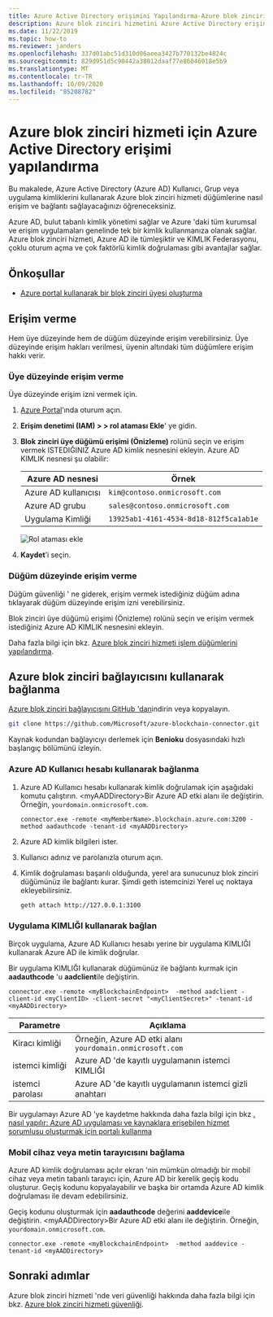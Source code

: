 ```yaml
---
title: Azure Active Directory erişimini Yapılandırma-Azure blok zinciri hizmeti
description: Azure blok zinciri hizmetini Azure Active Directory erişimi ile yapılandırma
ms.date: 11/22/2019
ms.topic: how-to
ms.reviewer: janders
ms.openlocfilehash: 337d01abc51d310d06aeea3427b770132be4824c
ms.sourcegitcommit: 829d951d5c90442a38012daaf77e86046018e5b9
ms.translationtype: MT
ms.contentlocale: tr-TR
ms.lasthandoff: 10/09/2020
ms.locfileid: "85208782"
---
```

# <a name="how-to-configure-azure-active-directory-access-for-azure-blockchain-service"></a>Azure blok zinciri hizmeti için Azure Active Directory erişimi yapılandırma

Bu makalede, Azure Active Directory (Azure AD) Kullanıcı, Grup veya uygulama kimliklerini kullanarak Azure blok zinciri hizmeti düğümlerine nasıl erişim ve bağlantı sağlayacağınızı öğreneceksiniz.

Azure AD, bulut tabanlı kimlik yönetimi sağlar ve Azure 'daki tüm kurumsal ve erişim uygulamaları genelinde tek bir kimlik kullanmanıza olanak sağlar. Azure blok zinciri hizmeti, Azure AD ile tümleşiktir ve KIMLIK Federasyonu, çoklu oturum açma ve çok faktörlü kimlik doğrulaması gibi avantajlar sağlar.

## <a name="prerequisites"></a>Önkoşullar

* [Azure portal kullanarak bir blok zinciri üyesi oluşturma](create-member.md)

## <a name="grant-access"></a>Erişim verme

Hem üye düzeyinde hem de düğüm düzeyinde erişim verebilirsiniz. Üye düzeyinde erişim hakları verilmesi, üyenin altındaki tüm düğümlere erişim hakkı verir.

### <a name="grant-member-level-access"></a>Üye düzeyinde erişim verme

Üye düzeyinde erişim izni vermek için.

1. [Azure Portal](https://portal.azure.com)’ında oturum açın.
1. **Erişim denetimi (IAM) > > rol ataması Ekle**' ye gidin.
1. **Blok zinciri üye düğümü erişimi (Önizleme)** rolünü seçin ve erişim vermek ISTEDIĞINIZ Azure AD kimlik nesnesini ekleyin. Azure AD KIMLIK nesnesi şu olabilir:

    | Azure AD nesnesi | Örnek |
    |-----------------|---------|
    | Azure AD kullanıcısı   | `kim@contoso.onmicrosoft.com` |
    | Azure AD grubu  | `sales@contoso.onmicrosoft.com` |
    | Uygulama Kimliği  | `13925ab1-4161-4534-8d18-812f5ca1ab1e` |

    ![Rol ataması ekle](./media/configure-aad/add-role-assignment.png)

1. **Kaydet**’i seçin.

### <a name="grant-node-level-access"></a>Düğüm düzeyinde erişim verme

Düğüm güvenliği ' ne giderek, erişim vermek istediğiniz düğüm adına tıklayarak düğüm düzeyinde erişim izni verebilirsiniz.

Blok zinciri üye düğümü erişimi (Önizleme) rolünü seçin ve erişim vermek istediğiniz Azure AD KIMLIK nesnesini ekleyin.

Daha fazla bilgi için bkz. [Azure blok zinciri hizmeti işlem düğümlerini yapılandırma](configure-transaction-nodes.md#azure-active-directory-access-control).

## <a name="connect-using-azure-blockchain-connector"></a>Azure blok zinciri bağlayıcısını kullanarak bağlanma

[Azure blok zinciri bağlayıcısını GitHub 'dan](https://github.com/Microsoft/azure-blockchain-connector/)indirin veya kopyalayın.

```bash
git clone https://github.com/Microsoft/azure-blockchain-connector.git
```

Kaynak kodundan bağlayıcıyı derlemek için **Benioku** dosyasındaki hızlı başlangıç bölümünü izleyin.

### <a name="connect-using-an-azure-ad-user-account"></a>Azure AD Kullanıcı hesabı kullanarak bağlanma

1. Azure AD Kullanıcı hesabı kullanarak kimlik doğrulamak için aşağıdaki komutu çalıştırın. \<myAADDirectory\>Bir Azure AD etki alanı ile değiştirin. Örneğin, `yourdomain.onmicrosoft.com`.

    ```
    connector.exe -remote <myMemberName>.blockchain.azure.com:3200 -method aadauthcode -tenant-id <myAADDirectory> 
    ```

1. Azure AD kimlik bilgileri ister.
1. Kullanıcı adınız ve parolanızla oturum açın.
1. Kimlik doğrulaması başarılı olduğunda, yerel ara sunucunuz blok zinciri düğümünüz ile bağlantı kurar. Şimdi geth istemcinizi Yerel uç noktaya ekleyebilirsiniz.

    ```bash
    geth attach http://127.0.0.1:3100
    ```

### <a name="connect-using-an-application-id"></a>Uygulama KIMLIĞI kullanarak bağlan

Birçok uygulama, Azure AD Kullanıcı hesabı yerine bir uygulama KIMLIĞI kullanarak Azure AD ile kimlik doğrular.

Bir uygulama KIMLIĞI kullanarak düğümünüz ile bağlantı kurmak için **aadauthcode** 'u **aadclient**ile değiştirin.

```
connector.exe -remote <myBlockchainEndpoint>  -method aadclient -client-id <myClientID> -client-secret "<myClientSecret>" -tenant-id <myAADDirectory>
```

| Parametre | Açıklama |
|-----------|-------------|
| Kiracı kimliği | Örneğin, Azure AD etki alanı `yourdomain.onmicrosoft.com`
| istemci kimliği | Azure AD 'de kayıtlı uygulamanın istemci KIMLIĞI
| istemci parolası | Azure AD 'de kayıtlı uygulamanın istemci gizli anahtarı

Bir uygulamayı Azure AD 'ye kaydetme hakkında daha fazla bilgi için bkz [. nasıl yapılır: Azure AD uygulaması ve kaynaklara erişebilen hizmet sorumlusu oluşturmak için portalı kullanma](../../active-directory/develop/howto-create-service-principal-portal.md)

### <a name="connect-a-mobile-device-or-text-browser"></a>Mobil cihaz veya metin tarayıcısını bağlama

Azure AD kimlik doğrulaması açılır ekran 'nin mümkün olmadığı bir mobil cihaz veya metin tabanlı tarayıcı için, Azure AD bir kerelik geçiş kodu oluşturur. Geçiş kodunu kopyalayabilir ve başka bir ortamda Azure AD kimlik doğrulaması ile devam edebilirsiniz.

Geçiş kodunu oluşturmak için **aadauthcode** değerini **aaddevice**ile değiştirin. \<myAADDirectory\>Bir Azure AD etki alanı ile değiştirin. Örneğin, `yourdomain.onmicrosoft.com`.

```
connector.exe -remote <myBlockchainEndpoint>  -method aaddevice -tenant-id <myAADDirectory>
```

## <a name="next-steps"></a>Sonraki adımlar

Azure blok zinciri hizmeti 'nde veri güvenliği hakkında daha fazla bilgi için bkz. [Azure blok zinciri hizmeti güvenliği](data-security.md).